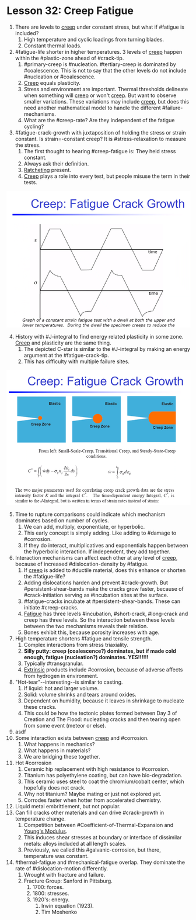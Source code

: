 # Lesson 32: Creep Fatigue

1. There are levels to [creep](creep.md) under constant stress, but what if #fatigue is included?
   1. High temperature and cyclic loadings from turning blades.
   2. Constant thermal loads.
2. #fatigue-life shorter in higher temperatures. 3 levels of [creep](creep.md) happen within the #plastic-zone ahead of #crack-tip.
   1. #primary-creep is #nucleation. #tertiary-creep is dominated by #coalescence. This is not to say that the other levels do not include #nucleation or #coalescence. 
   2. [Creep](creep.md) equals plasticity.
   3. Stress and environment are important. Thermal thresholds delineate when something will [creep](creep.md) or won't [creep](creep.md). But want to observe smaller variations. These variations may include [creep](creep.md), but does this need another mathematical model to handle the different #failure-mechanisms.
   4. What are the #creep-rate? Are they independent of the fatigue cycling?
3. #fatigue-crack-growth with juxtaposition of holding the stress or strain constant. Is strain=-constant creep? It is #stress-relaxation to measure the stress.
   1. The first thought to hearing #creep-fatigue is: They held stress constant.
   2. Always ask their definition.
   3. [Ratcheting](ratcheting.md) present.
   4. [Creep](creep.md) plays a role into every test, but people misuse the term in their tests.

![](../../../attachments/engr-743-001-damage-and-fracture/./fatigue_crack_growth_210430_141421_EST.png)

4. History with #J-integral to find energy related plasticity in some zone. [Creep](creep.md) and plasticity are the same thing.
   1. The depicted C-star is similar to the #J-integral by making an energy argument at the #fatigue-crack-tip.
   2. This has difficulty with multiple failure sites.

![](../../../attachments/engr-743-001-damage-and-fracture/./historical_creep_model_210430_141840_EST.png)

5. Time to rupture comparisons could indicate which mechanism dominates based on number of cycles.
   1. We can add, multiply, exponentiate, or hyperbolic.
   2. This early concept is simply adding. Like adding to #damage to #corrosion.
   3. If they do interact, multiplicatives and exponentials happen between the hyperbolic interaction. If independent, they add together.
6. Interaction mechanisms can affect each other at any level of [creep](creep.md), because of increased #dislocation-density by #fatigue.
   1. If [creep](creep.md) is added to #ductile material, does this enhance or shorten the #fatigue-life?
   2. Adding dislocations harden and prevent #crack-growth. But #persistent-shear-bands make the cracks grow faster, because of #crack-initiation serving as #incubation sites at the surface.
   3. #fatigue-cracks incubate at #persistent-shear-bands. These can initiate #creep-cracks.
   4. [Fatigue](fatigue) has three levels #incubation, #short-crack, #long-crack and creep has three levels. So the interaction between these levels between the two mechanisms reveals their relation.
   5. Bones exhibit this, because porosity increases with age.
7. High temperature shortens #fatigue and tensile strength.
   1. Complex interactions from stress triaxiality.
   2. **Silly putty: creep (coalescence?) dominates, but if made cold enough, fatigue (nucleation?) dominates. YES!!!!!!**
   3. Typically #transgranular.
   4. [Extrinsic](extrinsic-toughening.md) products include #corrosion, because of adverse affects from hydrogen in environment.
8. "Hot-tear"--interesting--is similar to casting.
   1. If liquid: hot and larger volume.
   2. Solid: volume shrinks and tears around oxides.
   3. Dependent on humidity, because it leaves in shrinkage to nucleate these cracks.
   4. This could be how the tectonic plates formed between Day 3 of Creation and The Flood: nucleating cracks and then tearing open from some event (meteor or else).
9. asdf
10. Some interaction exists between [creep](creep.md) and #corrosion.
    1.  What happens in mechanics?
    2.  What happens in materials?
    3.  We are bridging these together.
11. Hot #corrosion
    1.  Ceramic hip replacement with high resistance to #corrosion.
    2.  Titanium has polyethylene coating, but can have bio-degradation.
    3.  This ceramic uses steel to coat the chromium/cobalt center, which hopefully does not crack.
    4.  Why not titanium? Maybe mating or just not explored yet.
    5.  Corrodes faster when hotter from accelerated chemistry.
12. Liquid metal embrittlement, but not popular.
13. Can fill cracks other materials and can drive #crack-growth in temperature change.
    1.  Competition between #Coefficient-of-Thermal-Expansion and [Young's Modulus](youngs-modulus.md).
    2.  This induces shear stresses at boundary or interface of dissimilar metals: alloys included at all length scales.
    3.  Previously, we called this #galvanic-corrosion, but there, temperature was constant.
14. #thermal-fatigue and #mechanical-fatigue overlap. They dominate the rate of #dislocation-motion differently.
    1.  Wrought with fracture and failure.
    2.  Fracture Group: Sanford in Pittsburg.
        1.  1700: forces.
        2.  1800: stresses.
        3.  1920's: energy.
            1.  Irwin equation (1923).
            2.  Tim Moshenko